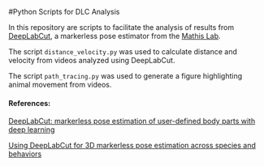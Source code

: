#Python Scripts for DLC Analysis

In this repository are scripts to facilitate the analysis of results from [DeepLabCut](https://github.com/DeepLabCut/DeepLabCut), a markerless pose estimator from the [Mathis Lab](http://www.mousemotorlab.org/).

The script `distance_velocity.py` was used to calculate distance and velocity from videos analyzed using DeepLabCut.

The script `path_tracing.py` was used to generate a figure highlighting animal movement from videos.

#### References:
[DeepLabCut: markerless pose estimation of user-defined body parts with deep learning](https://www.nature.com/articles/s41593-018-0209-y)

[Using DeepLabCut for 3D markerless pose estimation across species and behaviors](https://www.nature.com/articles/s41596-019-0176-0)
